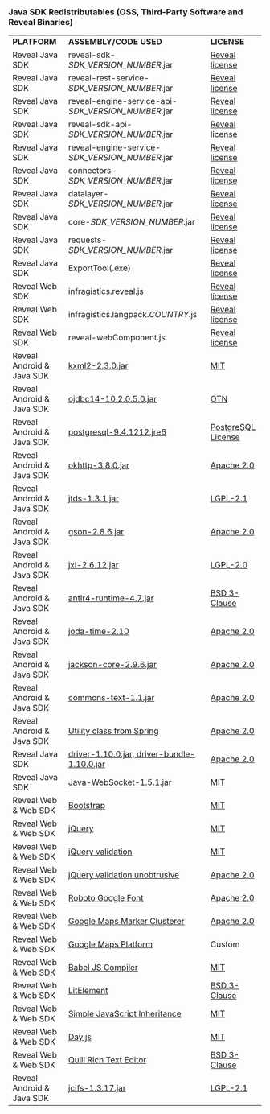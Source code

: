 ### Java SDK Redistributables (OSS, Third-Party Software and Reveal Binaries)

|              |                                                                                                               |                                                                                                            |
| ------------ | ------------------------------------------------------------------------------------------------------------- | ---------------------------------------------------------------------------------------------------------- |
| **PLATFORM** | **ASSEMBLY/CODE USED**                                                                                                 | **LICENSE**                                                                                                |
| Reveal Java SDK | reveal-sdk-*SDK_VERSION_NUMBER*.jar | [Reveal license](https://www.revealbi.io/terms-of-use) |
| Reveal Java SDK | reveal-rest-service-*SDK_VERSION_NUMBER*.jar | [Reveal license](https://www.revealbi.io/terms-of-use) |
| Reveal Java SDK | reveal-engine-service-api-*SDK_VERSION_NUMBER*.jar | [Reveal license](https://www.revealbi.io/terms-of-use) |
| Reveal Java SDK| reveal-sdk-api-*SDK_VERSION_NUMBER*.jar | [Reveal license](https://www.revealbi.io/terms-of-use) |
| Reveal Java SDK | reveal-engine-service-*SDK_VERSION_NUMBER*.jar | [Reveal license](https://www.revealbi.io/terms-of-use) |
| Reveal Java SDK | connectors-*SDK_VERSION_NUMBER*.jar | [Reveal license](https://www.revealbi.io/terms-of-use) |
| Reveal Java SDK | datalayer-*SDK_VERSION_NUMBER*.jar | [Reveal license](https://www.revealbi.io/terms-of-use) |
| Reveal Java SDK | core-*SDK_VERSION_NUMBER*.jar | [Reveal license](https://www.revealbi.io/terms-of-use) |
| Reveal Java SDK | requests-*SDK_VERSION_NUMBER*.jar | [Reveal license](https://www.revealbi.io/terms-of-use) |
| Reveal Java SDK | ExportTool(.exe) | [Reveal license](https://www.revealbi.io/terms-of-use) |
| Reveal Web SDK | infragistics.reveal.js | [Reveal license](https://www.revealbi.io/terms-of-use) |
| Reveal Web SDK | infragistics.langpack.*COUNTRY*.js | [Reveal license](https://www.revealbi.io/terms-of-use) |
| Reveal Web SDK | reveal-webComponent.js | [Reveal license](https://www.revealbi.io/terms-of-use) |
| Reveal Android & Java SDK | [kxml2-2.3.0.jar](https://github.com/stefanhaustein/kxml2) | [MIT](https://opensource.org/licenses/mit-license.html) |
| Reveal Android & Java SDK | [ojdbc14-10.2.0.5.0.jar](https://mvnrepository.com/artifact/com.oracle/ojdbc14) | [OTN](https://www.oracle.com/downloads/licenses/distribution-license.html) |
| Reveal Android & Java SDK | [postgresql-9.4.1212.jre6](https://www.postgresql.org/download/) | [PostgreSQL License](https://github.com/npgsql/npgsql/blob/master/LICENSE) |
| Reveal Android & Java SDK  | [okhttp-3.8.0.jar](https://github.com/square/okhttp) | [Apache 2.0](https://opensource.org/licenses/apache2.0.php) |
| Reveal Android & Java SDK | [jtds-1.3.1.jar](http://jtds.sourceforge.net/) | [LGPL-2.1](https://www.gnu.org/licenses/old-licenses/lgpl-2.1.en.html) |
| Reveal Android & Java SDK | [gson-2.8.6.jar](https://github.com/google/gson) | [Apache 2.0](https://opensource.org/licenses/apache2.0.php) |
| Reveal Android & Java SDK | [jxl-2.6.12.jar](https://sourceforge.net/projects/jexcelapi/) | [LGPL-2.0](https://www.gnu.org/licenses/old-licenses/lgpl-2.0.html) |
| Reveal Android & Java SDK | [antlr4-runtime-4.7.jar](https://www.antlr.org/download.html) | [BSD 3-Clause](https://opensource.org/licenses/BSD-3-Clause) |
| Reveal Android & Java SDK | [joda-time-2.10](https://www.joda.org/joda-time) | [Apache 2.0](https://opensource.org/licenses/apache2.0.php) |
| Reveal Android & Java SDK  | [jackson-core-2.9.6.jar](https://github.com/FasterXML/jackson-core) | [Apache 2.0](https://opensource.org/licenses/apache2.0.php) |
| Reveal Android & Java SDK | [commons-text-1.1.jar](http://commons.apache.org/proper/commons-text/) | [Apache 2.0](https://opensource.org/licenses/apache2.0.php) |
| Reveal Android & Java SDK | [Utility class from Spring](https://github.com/spring-projects/spring-framework) | [Apache 2.0](https://opensource.org/licenses/apache2.0.php) |
| Reveal Java SDK | [driver-1.10.0.jar, driver-bundle-1.10.0.jar](https://github.com/microsoft/playwright-java) | [Apache 2.0](https://opensource.org/licenses/apache2.0.php) |
| Reveal Java SDK | [Java-WebSocket-1.5.1.jar](https://github.com/TooTallNate/Java-WebSocket) | [MIT](https://opensource.org/licenses/mit-license.html) |
| Reveal Web & Web SDK | [Bootstrap](https://github.com/twbs/bootstrap) | [MIT](https://opensource.org/licenses/mit-license.html)  |
| Reveal Web & Web SDK | [jQuery](https://jquery.org/license/) | [MIT](https://opensource.org/licenses/mit-license.html)  |
| Reveal Web & Web SDK | [jQuery validation](https://github.com/jquery-validation) | [MIT](https://opensource.org/licenses/mit-license.html) |
| Reveal Web & Web SDK | [jQuery validation unobtrusive](https://github.com/aspnet/jquery-validation-unobtrusive/) | [Apache 2.0](https://opensource.org/licenses/apache2.0.php)  |
| Reveal Web & Web SDK | [Roboto Google Font](https://fonts.google.com/specimen/Roboto) | [Apache 2.0](https://opensource.org/licenses/apache2.0.php)  |
| Reveal Web & Web SDK | [Google Maps Marker Clusterer](https://github.com/googlemaps/js-marker-clusterer) | [Apache 2.0](https://opensource.org/licenses/apache2.0.php)  |
| Reveal Web & Web SDK | [Google Maps Platform](https://cloud.google.com/maps-platform/terms) | Custom  |
| Reveal Web & Web SDK | [Babel JS Compiler](https://github.com/babel/babel) | [MIT](https://opensource.org/licenses/mit-license.html)  |
| Reveal Web & Web SDK | [LitElement](https://github.com/Polymer/lit-element) | [BSD 3-Clause](https://opensource.org/licenses/BSD-3-Clause)  |
| Reveal Web & Web SDK | [Simple JavaScript Inheritance](https://johnresig.com/blog/simple-javascript-inheritance/) | [MIT](https://opensource.org/licenses/mit-license.html)  |
| Reveal Web & Web SDK | [Day.js](https://www.npmjs.com/package/dayjs) | [MIT](https://opensource.org/licenses/mit-license.html)  |
| Reveal Web & Web SDK | [Quill Rich Text Editor](https://quilljs.com/) | [BSD 3-Clause](https://opensource.org/licenses/BSD-3-Clause)  |
| Reveal Android & Java SDK | [jcifs-1.3.17.jar](https://www.jcifs.org/) | [LGPL-2.1](https://www.gnu.org/licenses/old-licenses/lgpl-2.1.en.html) |